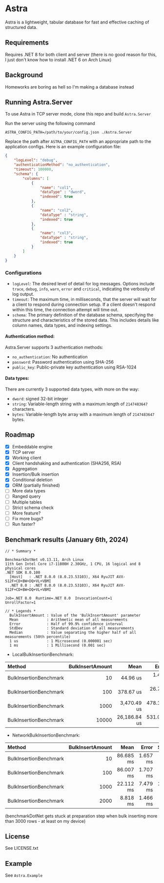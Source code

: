 # Astra
 
Astra is a lightweight, tabular database for fast and effective caching of structured data.

## Requirements

Requires .NET 8 for both client and server (there is no good reason for this, I just don't know how to install .NET 6 on Arch Linux)

## Background

Homeworks are boring as hell so I'm making a database instead

## Running Astra.Server

To use Astra in TCP server mode, clone this repo and build `Astra.Server` 

Run the server using the following command

```shell
ASTRA_CONFIG_PATH=/path/to/your/config.json ./Astra.Server
```

Replace the path after `ASTRA_CONFIG_PATH` with an appropriate path to the application configs.
Here is an example configuration file:

```json
{
    "logLevel": "debug",
    "authenticationMethod": "no_authentication",
    "timeout": 100000,
    "schema": {
        "columns": [
            {
                "name": "col1",
                "dataType" : "dword",
                "indexed": true
            },
            {
                "name": "col2",
                "dataType" : "string",
                "indexed": true
            },
            {
                "name": "col3",
                "dataType" : "string",
                "indexed": true
            }
        ]
    }
}
```

### Configurations

- `logLevel`: The desired level of detail for log messages. Options include `trace`, `debug`, `info`, `warn`, `error` and `critical`, 
indicating the verbosity of log output.
- `timeout`: The maximum time, in milliseconds, that the server will wait for a client to respond during connection setup. 
If a client doesn't respond within this time, the connection attempt will time out.
- `schema`: The primary definition of the database schema, specifying the structure and characteristics of the stored data.
This includes details like column names, data types, and indexing settings.

#### Authentication method:

Astra.Server supports 3 authentication methods:

- `no_authentication`: No authentication
- `password`: Password authentication using SHA-256
- `public_key`: Public-private key authentication using RSA-1024

#### Data types:

There are currently 3 supported data types, with more on the way:

- `dword`: signed 32-bit integer
- `string`: Variable-length string with a maximum length of `2147483647` characters.
- `bytes`: Variable-length byte array with a maximum length of `2147483647` bytes.

## Roadmap

- [x] Embeddable engine
- [x] TCP server
- [x] Working client
- [x] Client handshaking and authentication (SHA256, RSA)
- [x] Aggregation
- [x] Insertion/Bulk insertion
- [x] Conditional deletion
- [x] ORM (partially finished)
- [ ] More data types
- [ ] Ranged query
- [ ] Multiple tables
- [ ] Strict schema check
- [ ] More feature?
- [ ] Fix more bugs?
- [ ] Run faster?

## Benchmark results (January 6th, 2024)

```
// * Summary *

BenchmarkDotNet v0.13.11, Arch Linux
11th Gen Intel Core i7-11800H 2.30GHz, 1 CPU, 16 logical and 8 physical cores
.NET SDK 8.0.100
  [Host]   : .NET 8.0.0 (8.0.23.53103), X64 RyuJIT AVX-512F+CD+BW+DQ+VL+VBMI
  .NET 8.0 : .NET 8.0.0 (8.0.23.53103), X64 RyuJIT AVX-512F+CD+BW+DQ+VL+VBMI

Job=.NET 8.0  Runtime=.NET 8.0  InvocationCount=1  
UnrollFactor=1 

// * Legends *
  BulkInsertAmount : Value of the 'BulkInsertAmount' parameter
  Mean             : Arithmetic mean of all measurements
  Error            : Half of 99.9% confidence interval
  StdDev           : Standard deviation of all measurements
  Median           : Value separating the higher half of all measurements (50th percentile)
  1 us             : 1 Microsecond (0.000001 sec)
  1 ms             : 1 Millisecond (0.001 sec)
```

- LocalBulkInsertionBenchmark:

| Method                 | BulkInsertAmount |         Mean |      Error |       StdDev |       Median |
|:-----------------------|-----------------:|-------------:|-----------:|-------------:|-------------:|
| BulkInsertionBenchmark |               10 |     44.96 us |   1.410 us |     4.090 us |     44.03 us |
| BulkInsertionBenchmark |              100 |    378.67 us |  26.731 us |    77.125 us |    341.89 us |
| BulkInsertionBenchmark |             1000 |  3,470.49 us | 478.137 us | 1,394.749 us |  3,150.87 us |
| BulkInsertionBenchmark |            10000 | 26,186.84 us | 531.090 us | 1,515.230 us | 26,361.57 us |

- NetworkBulkInsertionBenchmark:

| Method                 | BulkInsertAmount |      Mean |    Error |    StdDev |    Median |
|:-----------------------|-----------------:|----------:|---------:|----------:|----------:|
| BulkInsertionBenchmark |               10 | 86.685 ms | 1.657 ms |  1.701 ms | 85.600 ms |
| BulkInsertionBenchmark |              100 | 86.007 ms | 1.707 ms |  2.033 ms | 85.137 ms |
| BulkInsertionBenchmark |             1000 | 22.112 ms | 7.479 ms | 22.051 ms |  3.990 ms |
| BulkInsertionBenchmark |             2000 |  8.818 ms | 1.466 ms |  3.862 ms |  7.467 ms |

(benchmarkDotNet gets stuck at preparation step when bulk inserting more than 3000 rows - at least on my device)

## License

See LICENSE.txt


## Example

See `Astra.Example`
